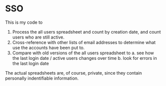 # SSO

This is my code to 
1. Process the all users spreadsheet and count by creation date, and count users who are still active. 
2. Cross-reference with other lists of email addresses to determine what use the accounts have been put to.
3. Compare with old versions of the all users spreadsheet to 
  a. see how the last login date / active users changes over time
  b. look for errors in the last login date

The actual spreadsheets are, of course, private, since they contain personally indentifiable information.
